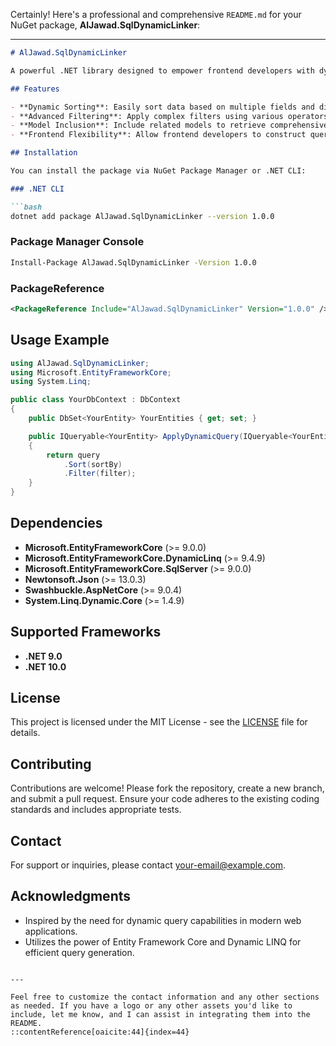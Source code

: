 ﻿Certainly! Here's a professional and comprehensive `README.md` for your NuGet package, **AlJawad.SqlDynamicLinker**:

---

````markdown
# AlJawad.SqlDynamicLinker

A powerful .NET library designed to empower frontend developers with dynamic query capabilities, enabling them to perform sorting, filtering, and inclusion of related models directly from the frontend.

## Features

- **Dynamic Sorting**: Easily sort data based on multiple fields and directions.
- **Advanced Filtering**: Apply complex filters using various operators and conditions.
- **Model Inclusion**: Include related models to retrieve comprehensive data sets.
- **Frontend Flexibility**: Allow frontend developers to construct queries that are translated into efficient backend operations.

## Installation

You can install the package via NuGet Package Manager or .NET CLI:

### .NET CLI

```bash
dotnet add package AlJawad.SqlDynamicLinker --version 1.0.0
````

### Package Manager Console

```bash
Install-Package AlJawad.SqlDynamicLinker -Version 1.0.0
```

### PackageReference

```xml
<PackageReference Include="AlJawad.SqlDynamicLinker" Version="1.0.0" />
```

## Usage Example

```csharp
using AlJawad.SqlDynamicLinker;
using Microsoft.EntityFrameworkCore;
using System.Linq;

public class YourDbContext : DbContext
{
    public DbSet<YourEntity> YourEntities { get; set; }

    public IQueryable<YourEntity> ApplyDynamicQuery(IQueryable<YourEntity> query, IEnumerable<EntityColumnSort> sortBy, BaseQueryableFilter  filter)
    {
        return query
            .Sort(sortBy)
            .Filter(filter);
    }
}
```

## Dependencies

* **Microsoft.EntityFrameworkCore** (>= 9.0.0)
* **Microsoft.EntityFrameworkCore.DynamicLinq** (>= 9.4.9)
* **Microsoft.EntityFrameworkCore.SqlServer** (>= 9.0.0)
* **Newtonsoft.Json** (>= 13.0.3)
* **Swashbuckle.AspNetCore** (>= 9.0.4)
* **System.Linq.Dynamic.Core** (>= 1.4.9)

## Supported Frameworks

* **.NET 9.0**
* **.NET 10.0**

## License

This project is licensed under the MIT License - see the [LICENSE](LICENSE) file for details.

## Contributing

Contributions are welcome! Please fork the repository, create a new branch, and submit a pull request. Ensure your code adheres to the existing coding standards and includes appropriate tests.

## Contact

For support or inquiries, please contact [your-email@example.com](mailto:your-email@example.com).

## Acknowledgments

* Inspired by the need for dynamic query capabilities in modern web applications.
* Utilizes the power of Entity Framework Core and Dynamic LINQ for efficient query generation.

```

---

Feel free to customize the contact information and any other sections as needed. If you have a logo or any other assets you'd like to include, let me know, and I can assist in integrating them into the README.
::contentReference[oaicite:44]{index=44}
 
```
